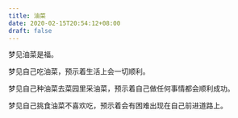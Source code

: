 ```yaml
---
title: 油菜
date: 2020-02-15T20:54:12+08:00
draft: false
---
```


梦见油菜是福。


梦见自己吃油菜，预示着生活上会一切顺利。


梦见自己种油菜去菜园里采油菜，预示着自己做任何事情都会顺利成功。


梦见自己挑食油菜不喜欢吃，预示着会有困难出现在自己前进道路上。
